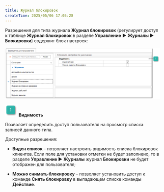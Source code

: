 ```yaml
---
title: Журнал блокировок
createTime: 2025/05/06 17:05:28
---
```

Разрешения для типа журнала **Журнал блокировок** (регулирует доступ к таблице **Журнал блокировок** в разделе **Управление** **►** **Журналы ► Блокировки**) содержит блок настроек:

![](../../../../../assets/specification/image258.png)

![](../../../../../assets/specification/image006.png) **Видимость**

Позволяет определить доступ пользователя на просмотр списка записей данного типа. 

Доступные разрешения:

- **Виден список** – позволяет настроить видимость списка блокировок клиентов. Если поле для установки отметки не будет заполнено, то в разделе **Управление ►** **Журналы** журнал **Блокировки** не будет отображен для пользователя;

- **Можно снимать блокировку** – позволяет установить доступ к команде **Снять блокировку** в выпадающем списке команды **Действие**.

